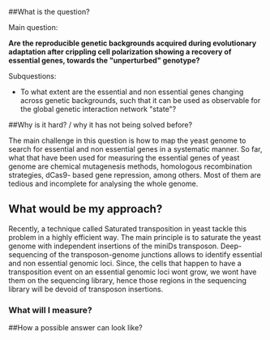 ##What is the question?

Main question:

**Are the reproducible genetic backgrounds acquired during evolutionary adaptation after crippling cell polarization showing a recovery of essential genes, towards the "unperturbed" genotype?**

Subquestions:
- To what extent are the essential and non essential genes changing across genetic backgrounds, such that it can be used as observable for the global genetic interaction network "state"?



##Why is it hard? / why it has not being solved before?


 The main challenge in this question is how to map the yeast genome to search for essential and non essential genes in a systematic manner.
 So far, what that have been used for measuring the essential genes of yeast genome are chemical mutagenesis methods, homologous recombination strategies, dCas9- based gene repression, among others. Most of them are tedious and  incomplete for analysing the whole genome.



## What would be my approach?

Recently, a technique called Saturated transposition in yeast tackle this problem in a highly efficient way. The main principle is to saturate the yeast genome with independent insertions of the miniDs transposon. Deep-sequencing of the transposon-genome junctions allows to identify essential and non essential genomic loci.
Since, the cells that happen to have a transposition event on an essential genomic loci wont grow, we wont have them on the sequencing library, hence those regions in the sequencing library will be devoid of transposon insertions.

###  What will I measure?


##How a possible answer can look like?

